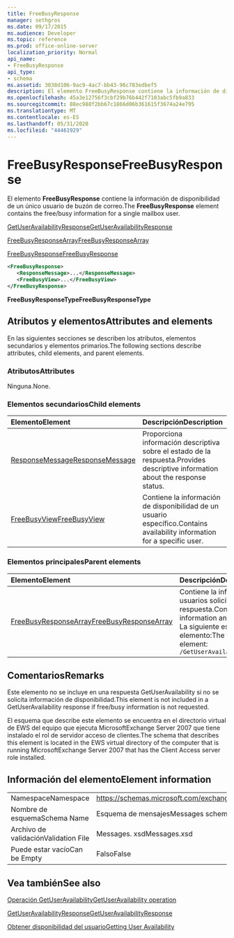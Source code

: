 ```yaml
---
title: FreeBusyResponse
manager: sethgros
ms.date: 09/17/2015
ms.audience: Developer
ms.topic: reference
ms.prod: office-online-server
localization_priority: Normal
api_name:
- FreeBusyResponse
api_type:
- schema
ms.assetid: 3038d106-9ac9-4ac7-bb43-96c783edbef5
description: El elemento FreeBusyResponse contiene la información de disponibilidad de un único usuario de buzón de correo.
ms.openlocfilehash: 45a3e12756f3cbf29b76b442f7103abc5fb9a833
ms.sourcegitcommit: 88ec988f2bb67c1866d06b361615f3674a24e795
ms.translationtype: MT
ms.contentlocale: es-ES
ms.lasthandoff: 05/31/2020
ms.locfileid: "44461929"
---
```

# <a name="freebusyresponse"></a><span data-ttu-id="228fd-103">FreeBusyResponse</span><span class="sxs-lookup"><span data-stu-id="228fd-103">FreeBusyResponse</span></span>

<span data-ttu-id="228fd-104">El elemento **FreeBusyResponse** contiene la información de disponibilidad de un único usuario de buzón de correo.</span><span class="sxs-lookup"><span data-stu-id="228fd-104">The **FreeBusyResponse** element contains the free/busy information for a single mailbox user.</span></span> 
  
[<span data-ttu-id="228fd-105">GetUserAvailabilityResponse</span><span class="sxs-lookup"><span data-stu-id="228fd-105">GetUserAvailabilityResponse</span></span>](getuseravailabilityresponse.md)
  
[<span data-ttu-id="228fd-106">FreeBusyResponseArray</span><span class="sxs-lookup"><span data-stu-id="228fd-106">FreeBusyResponseArray</span></span>](freebusyresponsearray.md)
  
[<span data-ttu-id="228fd-107">FreeBusyResponse</span><span class="sxs-lookup"><span data-stu-id="228fd-107">FreeBusyResponse</span></span>](freebusyresponse.md)
  
```xml
<FreeBusyResponse>
   <ResponseMessage>...</ResponseMessage>
   <FreeBusyView>...</FreeBusyView>
</FreeBusyResponse>
```

 <span data-ttu-id="228fd-108">**FreeBusyResponseType**</span><span class="sxs-lookup"><span data-stu-id="228fd-108">**FreeBusyResponseType**</span></span>
## <a name="attributes-and-elements"></a><span data-ttu-id="228fd-109">Atributos y elementos</span><span class="sxs-lookup"><span data-stu-id="228fd-109">Attributes and elements</span></span>

<span data-ttu-id="228fd-110">En las siguientes secciones se describen los atributos, elementos secundarios y elementos primarios.</span><span class="sxs-lookup"><span data-stu-id="228fd-110">The following sections describe attributes, child elements, and parent elements.</span></span>
  
### <a name="attributes"></a><span data-ttu-id="228fd-111">Atributos</span><span class="sxs-lookup"><span data-stu-id="228fd-111">Attributes</span></span>

<span data-ttu-id="228fd-112">Ninguna.</span><span class="sxs-lookup"><span data-stu-id="228fd-112">None.</span></span>
  
### <a name="child-elements"></a><span data-ttu-id="228fd-113">Elementos secundarios</span><span class="sxs-lookup"><span data-stu-id="228fd-113">Child elements</span></span>

|<span data-ttu-id="228fd-114">**Elemento**</span><span class="sxs-lookup"><span data-stu-id="228fd-114">**Element**</span></span>|<span data-ttu-id="228fd-115">**Descripción**</span><span class="sxs-lookup"><span data-stu-id="228fd-115">**Description**</span></span>|
|:-----|:-----|
|[<span data-ttu-id="228fd-116">ResponseMessage</span><span class="sxs-lookup"><span data-stu-id="228fd-116">ResponseMessage</span></span>](responsemessage.md) <br/> |<span data-ttu-id="228fd-117">Proporciona información descriptiva sobre el estado de la respuesta.</span><span class="sxs-lookup"><span data-stu-id="228fd-117">Provides descriptive information about the response status.</span></span>  <br/> |
|[<span data-ttu-id="228fd-118">FreeBusyView</span><span class="sxs-lookup"><span data-stu-id="228fd-118">FreeBusyView</span></span>](freebusyview.md) <br/> |<span data-ttu-id="228fd-119">Contiene la información de disponibilidad de un usuario específico.</span><span class="sxs-lookup"><span data-stu-id="228fd-119">Contains availability information for a specific user.</span></span>  <br/> |
   
### <a name="parent-elements"></a><span data-ttu-id="228fd-120">Elementos principales</span><span class="sxs-lookup"><span data-stu-id="228fd-120">Parent elements</span></span>

|<span data-ttu-id="228fd-121">**Elemento**</span><span class="sxs-lookup"><span data-stu-id="228fd-121">**Element**</span></span>|<span data-ttu-id="228fd-122">**Descripción**</span><span class="sxs-lookup"><span data-stu-id="228fd-122">**Description**</span></span>|
|:-----|:-----|
|[<span data-ttu-id="228fd-123">FreeBusyResponseArray</span><span class="sxs-lookup"><span data-stu-id="228fd-123">FreeBusyResponseArray</span></span>](freebusyresponsearray.md) <br/> |<span data-ttu-id="228fd-124">Contiene la información de disponibilidad de los usuarios solicitados y el estado de la respuesta.</span><span class="sxs-lookup"><span data-stu-id="228fd-124">Contains the requested users' availability information and the response status.</span></span>  <br/> <span data-ttu-id="228fd-125">La siguiente es la expresión XPath a este elemento:</span><span class="sxs-lookup"><span data-stu-id="228fd-125">The following is the XPath expression to this element:</span></span>  <br/>  `/GetUserAvailabilityResponse/FreeBusyResponseArray` <br/> |
   
## <a name="remarks"></a><span data-ttu-id="228fd-126">Comentarios</span><span class="sxs-lookup"><span data-stu-id="228fd-126">Remarks</span></span>

<span data-ttu-id="228fd-127">Este elemento no se incluye en una respuesta GetUserAvailability si no se solicita información de disponibilidad.</span><span class="sxs-lookup"><span data-stu-id="228fd-127">This element is not included in a GetUserAvailability response if free/busy information is not requested.</span></span>
  
<span data-ttu-id="228fd-128">El esquema que describe este elemento se encuentra en el directorio virtual de EWS del equipo que ejecuta MicrosoftExchange Server 2007 que tiene instalado el rol de servidor acceso de clientes.</span><span class="sxs-lookup"><span data-stu-id="228fd-128">The schema that describes this element is located in the EWS virtual directory of the computer that is running MicrosoftExchange Server 2007 that has the Client Access server role installed.</span></span>
  
## <a name="element-information"></a><span data-ttu-id="228fd-129">Información del elemento</span><span class="sxs-lookup"><span data-stu-id="228fd-129">Element information</span></span>

|||
|:-----|:-----|
|<span data-ttu-id="228fd-130">Namespace</span><span class="sxs-lookup"><span data-stu-id="228fd-130">Namespace</span></span>  <br/> |https://schemas.microsoft.com/exchange/services/2006/messages  <br/> |
|<span data-ttu-id="228fd-131">Nombre de esquema</span><span class="sxs-lookup"><span data-stu-id="228fd-131">Schema Name</span></span>  <br/> |<span data-ttu-id="228fd-132">Esquema de mensajes</span><span class="sxs-lookup"><span data-stu-id="228fd-132">Messages schema</span></span>  <br/> |
|<span data-ttu-id="228fd-133">Archivo de validación</span><span class="sxs-lookup"><span data-stu-id="228fd-133">Validation File</span></span>  <br/> |<span data-ttu-id="228fd-134">Messages. xsd</span><span class="sxs-lookup"><span data-stu-id="228fd-134">Messages.xsd</span></span>  <br/> |
|<span data-ttu-id="228fd-135">Puede estar vacío</span><span class="sxs-lookup"><span data-stu-id="228fd-135">Can be Empty</span></span>  <br/> |<span data-ttu-id="228fd-136">Falso</span><span class="sxs-lookup"><span data-stu-id="228fd-136">False</span></span>  <br/> |
   
## <a name="see-also"></a><span data-ttu-id="228fd-137">Vea también</span><span class="sxs-lookup"><span data-stu-id="228fd-137">See also</span></span>



[<span data-ttu-id="228fd-138">Operación GetUserAvailability</span><span class="sxs-lookup"><span data-stu-id="228fd-138">GetUserAvailability operation</span></span>](getuseravailability-operation.md)
  
[<span data-ttu-id="228fd-139">GetUserAvailabilityResponse</span><span class="sxs-lookup"><span data-stu-id="228fd-139">GetUserAvailabilityResponse</span></span>](getuseravailabilityresponse.md)


[<span data-ttu-id="228fd-140">Obtener disponibilidad del usuario</span><span class="sxs-lookup"><span data-stu-id="228fd-140">Getting User Availability</span></span>](https://msdn.microsoft.com/library/d4133fcb-9b0f-4e6b-aadf-a389da83516a%28Office.15%29.aspx)

